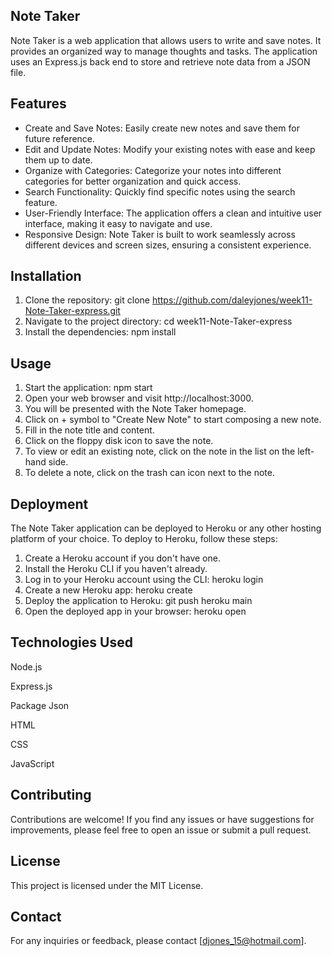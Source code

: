 
## Note Taker
Note Taker is a web application that allows users to write and save notes. It provides an organized way to manage thoughts and tasks. The application uses an Express.js back end to store and retrieve note data from a JSON file.

## Features
*  Create and Save Notes: Easily create new notes and save them for future reference.
* Edit and Update Notes: Modify your existing notes with ease and keep them up to date.
* Organize with Categories: Categorize your notes into different categories for better organization and quick access.
* Search Functionality: Quickly find specific notes using the search feature.
* User-Friendly Interface: The application offers a clean and intuitive user interface, making it easy to navigate and use.
* Responsive Design: Note Taker is built to work seamlessly across different devices and screen sizes, ensuring a consistent experience.
## Installation
1. Clone the repository: git clone https://github.com/daleyjones/week11-Note-Taker-express.git
2. Navigate to the project directory: cd week11-Note-Taker-express
3. Install the dependencies: npm install


## Usage
1. Start the application: npm start
2. Open your web browser and visit http://localhost:3000.
3. You will be presented with the Note Taker homepage.
4. Click on + symbol to "Create New Note" to start composing a new note.
5. Fill in the note title and content.
6. Click on the floppy disk icon to save the note.
7. To view or edit an existing note, click on the note in the list on the left-hand side.
8. To delete a note, click on the trash can icon next to the note.



## Deployment
The Note Taker application can be deployed to Heroku or any other hosting platform of your choice. To deploy to Heroku, follow these steps:

1. Create a Heroku account if you don't have one.
2. Install the Heroku CLI if you haven't already.
3. Log in to your Heroku account using the CLI: heroku login
4. Create a new Heroku app: heroku create
5. Deploy the application to Heroku: git push heroku main
6. Open the deployed app in your browser: heroku open
## Technologies Used
Node.js

Express.js

Package Json

HTML

CSS

JavaScript
## Contributing
Contributions are welcome! If you find any issues or have suggestions for improvements, please feel free to open an issue or submit a pull request.

## License
This project is licensed under the MIT License.

## Contact
For any inquiries or feedback, please contact [djones_15@hotmail.com].